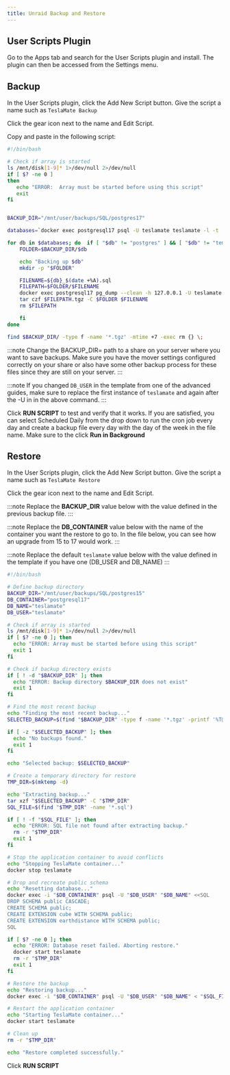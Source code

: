 ```yaml
---
title: Unraid Backup and Restore
---
```


## User Scripts Plugin
Go to the Apps tab and search for the User Scripts plugin and install. The plugin can then be accessed from the Settings menu.

## Backup

In the User Scripts plugin, click the Add New Script button. Give the script a name such as `TeslaMate Backup`

Click the gear icon next to the name and Edit Script.

Copy and paste in the following script:

```bash
#!/bin/bash

# Check if array is started
ls /mnt/disk[1-9]* 1>/dev/null 2>/dev/null
if [ $? -ne 0 ]
then
   echo "ERROR:  Array must be started before using this script"
   exit
fi


BACKUP_DIR="/mnt/user/backups/SQL/postgres17"

databases=`docker exec postgresql17 psql -U teslamate teslamate -l -t | cut -d'|' -f1 | sed -e 's/ //g' -e '/^$/d'`

for db in $databases; do  if [ "$db" != "postgres" ] && [ "$db" != "template0" ] && [ "$db" != "template1" ] && [ "$db" != "template_postgis" ]; then    
    FOLDER=$BACKUP_DIR/$db

    echo "Backing up $db"
    mkdir -p "$FOLDER"

    FILENAME=${db}_$(date +%A).sql
    FILEPATH=$FOLDER/$FILENAME
    docker exec postgresql17 pg_dump --clean -h 127.0.0.1 -U teslamate -d $db > $FILEPATH
    tar czf $FILEPATH.tgz -C $FOLDER $FILENAME
    rm $FILEPATH

    fi
done

find $BACKUP_DIR/ -type f -name '*.tgz' -mtime +7 -exec rm {} \;
```

:::note
Change the BACKUP_DIR= path to a share on your server where you want to save backups. Make sure you have the mover settings configured correctly on your share or also have some other backup process for these files since they are still on your server.
:::

:::note
If you changed `DB_USER` in the template from one of the advanced guides, make sure to replace the first instance of `teslamate` and again after the -U in in the above command.
:::

Click **RUN SCRIPT** to test and verify that it works. If you are satisfied, you can select Scheduled Daily from the drop down to run the cron job every day and create a backup file every day with the day of the week in the file name. Make sure to the click **Run in Background**


## Restore

In the User Scripts plugin, click the Add New Script button. Give the script a name such as `TeslaMate Restore`

Click the gear icon next to the name and Edit Script.

:::note
Replace the **BACKUP_DIR** value below with the value defined in the previous backup file.
:::

:::note
Replace the **DB_CONTAINER** value below with the name of the container you want the restore to go to. In the file below, you can see how an upgrade from 15 to 17 would work.
:::

:::note
Replace the default `teslamate` value below with the value defined in the template if you have one (DB_USER and DB_NAME)
:::

```bash
#!/bin/bash

# Define backup directory
BACKUP_DIR="/mnt/user/backups/SQL/postgres15"
DB_CONTAINER="postgresql17"
DB_NAME="teslamate"
DB_USER="teslamate"

# Check if array is started
ls /mnt/disk[1-9]* 1>/dev/null 2>/dev/null
if [ $? -ne 0 ]; then
  echo "ERROR: Array must be started before using this script"
  exit 1
fi

# Check if backup directory exists
if [ ! -d "$BACKUP_DIR" ]; then
  echo "ERROR: Backup directory $BACKUP_DIR does not exist"
  exit 1
fi

# Find the most recent backup
echo "Finding the most recent backup..."
SELECTED_BACKUP=$(find "$BACKUP_DIR" -type f -name '*.tgz' -printf '%T@ %p\n' | sort -n | tail -1 | cut -d' ' -f2-)

if [ -z "$SELECTED_BACKUP" ]; then
  echo "No backups found."
  exit 1
fi

echo "Selected backup: $SELECTED_BACKUP"

# Create a temporary directory for restore
TMP_DIR=$(mktemp -d)

echo "Extracting backup..."
tar xzf "$SELECTED_BACKUP" -C "$TMP_DIR"
SQL_FILE=$(find "$TMP_DIR" -name '*.sql')

if [ ! -f "$SQL_FILE" ]; then
  echo "ERROR: SQL file not found after extracting backup."
  rm -r "$TMP_DIR"
  exit 1
fi

# Stop the application container to avoid conflicts
echo "Stopping TeslaMate container..."
docker stop teslamate

# Drop and recreate public schema
echo "Resetting database..."
docker exec -i "$DB_CONTAINER" psql -U "$DB_USER" "$DB_NAME" <<SQL
DROP SCHEMA public CASCADE;
CREATE SCHEMA public;
CREATE EXTENSION cube WITH SCHEMA public;
CREATE EXTENSION earthdistance WITH SCHEMA public;
SQL

if [ $? -ne 0 ]; then
  echo "ERROR: Database reset failed. Aborting restore."
  docker start teslamate
  rm -r "$TMP_DIR"
  exit 1
fi

# Restore the backup
echo "Restoring backup..."
docker exec -i "$DB_CONTAINER" psql -U "$DB_USER" "$DB_NAME" < "$SQL_FILE"

# Restart the application container
echo "Starting TeslaMate container..."
docker start teslamate

# Clean up
rm -r "$TMP_DIR"

echo "Restore completed successfully."
```
Click **RUN SCRIPT**
